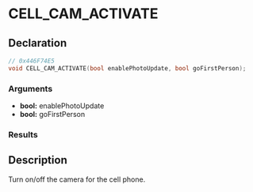 # CELL_CAM_ACTIVATE

## Declaration
```cpp
// 0x446F74E5
void CELL_CAM_ACTIVATE(bool enablePhotoUpdate, bool goFirstPerson);
```

### Arguments
- **bool:** enablePhotoUpdate
- **bool:** goFirstPerson

### Results

## Description
Turn on/off the camera for the cell phone.